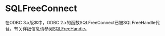 # SQLFreeConnect<a name="ZH-CN_TOPIC_0242371449"></a>

在ODBC 3.x版本中，ODBC 2.x的函数SQLFreeConnect已被SQLFreeHandle代替。有关详细信息请参阅[SQLFreeHandle](SQLFreeHandle.md#ZH-CN_TOPIC_0242371450)。

